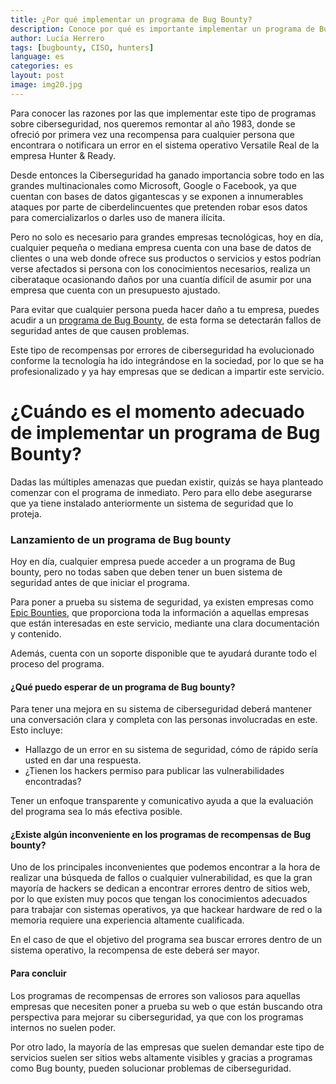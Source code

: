 ```yaml
---
title: ¿Por qué implementar un programa de Bug Bounty?
description: Conoce por qué es importante implementar un programa de Bug Bounty en tu empresa.
author: Lucía Herrero
tags: [bugbounty, CISO, hunters]
language: es
categories: es
layout: post
image: img20.jpg
---
```


Para conocer las razones por las que implementar este tipo de programas sobre ciberseguridad, nos queremos remontar al año 1983, donde se ofreció por primera vez una recompensa para cualquier persona que encontrara o notificara un error en el sistema operativo Versatile Real de la empresa Hunter & Ready.

Desde entonces la Ciberseguridad ha ganado importancia sobre todo en las grandes multinacionales como Microsoft, Google o Facebook, ya que cuentan con bases de datos gigantescas y se exponen a innumerables ataques por parte de ciberdelincuentes que pretenden robar esos datos para comercializarlos o darles uso de manera ilícita. 

Pero no solo es necesario para grandes empresas tecnológicas, hoy en día, cualquier pequeña o mediana empresa cuenta con una base de datos de clientes o una web donde ofrece sus productos o servicios y estos podrían verse afectados si persona con los conocimientos necesarios, realiza un ciberataque ocasionando daños por una cuantía difícil de asumir por una empresa que cuenta con un presupuesto ajustado.

Para evitar que cualquier persona pueda hacer daño a tu empresa, puedes acudir a un <a href="https://www.epicbounties.com/es/bug-bounty-what-is-it-for-business.html">programa de Bug Bounty</a>, de esta forma se detectarán fallos de seguridad antes de que causen problemas.

Este tipo de recompensas por errores de ciberseguridad ha evolucionado conforme la tecnología ha ido integrándose en la sociedad, por lo que se ha profesionalizado y ya hay empresas que se dedican a impartir este servicio.

# ¿Cuándo es el momento adecuado de implementar un programa de Bug Bounty? 

Dadas las múltiples amenazas que puedan existir, quizás se haya planteado comenzar con el programa de inmediato. Pero para ello debe asegurarse que ya tiene instalado anteriormente un sistema de seguridad que lo proteja.

### Lanzamiento de un programa de Bug bounty

Hoy en día, cualquier empresa puede acceder a un programa de Bug bounty, pero no todas saben que deben tener un buen sistema de seguridad antes de que iniciar el programa. 

Para poner a prueba su sistema de seguridad, ya existen empresas como <a href="https://www.epicbounties.com/es/">Epic Bounties</a>, que proporciona toda la información a aquellas empresas que están interesadas en este servicio, mediante una clara documentación y contenido.

Además, cuenta con un soporte disponible que te ayudará durante todo el proceso del programa. 

#### ¿Qué puedo esperar de un programa de Bug bounty?

Para tener una mejora en su sistema de ciberseguridad deberá mantener una conversación clara y completa con las personas involucradas en este. Esto incluye:

-	Hallazgo de un error en su sistema de seguridad, cómo de rápido sería usted en dar una respuesta.
-	¿Tienen los hackers permiso para publicar las vulnerabilidades encontradas?

Tener un enfoque transparente y comunicativo ayuda a que la evaluación del programa sea lo más efectiva posible.

####  ¿Existe algún inconveniente en los programas de recompensas de Bug bounty?

Uno de los principales inconvenientes que podemos encontrar a la hora de realizar una búsqueda de fallos o cualquier vulnerabilidad, es que la gran mayoría de hackers se dedican a encontrar errores dentro de sitios web, por lo que existen muy pocos que tengan los conocimientos adecuados para trabajar con sistemas operativos, ya que hackear hardware de red o la memoria requiere una experiencia altamente cualificada.

En el caso de que el objetivo del programa sea buscar errores dentro de un sistema operativo, la recompensa de este deberá ser mayor.

#### Para concluir

Los programas de recompensas de errores son valiosos para aquellas empresas que necesiten poner a prueba su web o que están buscando otra perspectiva para mejorar su ciberseguridad, ya que con los programas internos no suelen poder.

Por otro lado, la mayoría de las empresas que suelen demandar este tipo de servicios suelen ser sitios webs altamente visibles y gracias a programas como Bug bounty, pueden solucionar problemas de ciberseguridad.
